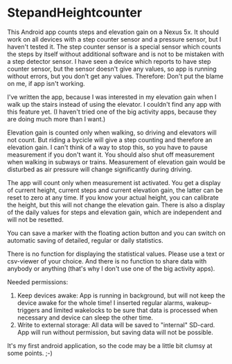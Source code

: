 # StepandHeightcounter
This Android app counts steps and elevation gain on a Nexus 5x. It should work on all devices with a step counter sensor and a pressure sensor, but I haven't tested it. The step counter sensor is a special sensor which counts the steps by itself without additional software and is not to be mistaken with a step detector sensor. I have seen a device which reports to have step counter sensor, but the sensor doesn't give any values, so app is running without errors, but you don't get any values. Therefore: Don't put the blame on me, if app isn't working.

I've written the app, because I was interested in my elevation gain when I walk up the stairs instead of using the elevator. I couldn't find any app with this feature yet. (I haven't tried one of the big activity apps, because they are doing much more than I want.)

Elevation gain is counted only when walking, so driving and elevators will not count.
But riding a bycicle will give a step counting and therefore an elevation gain. I can't think of a way to stop this, so you have to pause measurement if you don't want it.
You should also shut off measurement when walking in subways or trains. Measurement of elevation gain would be disturbed as air pressure will change significantly during driving.

The app will count only when measurement ist activated. You get a display of current height, current steps and current elevation gain, the latter can be reset to zero at any time. If you know your actual height, you can calibrate the height, but this will not change the elevation gain.
There is also a display of the daily values for steps and elevation gain, which are independent and will not be resetted.

You can save a marker with the floating action button and you can switch on automatic saving of detailed, regular or daily statistics.

There is no function for displaying the statistical values. Please use a text or csv-viewer of your choice. And there is no function to share data with anybody or anything (that's why I don't use one of the big activity apps).

Needed permissions:

1. Keep devices awake: App is running in background, but will not keep the device awake for the whole time! I inserted regular alarms, wakeup-triggers and limited wakelocks to be sure that data is processed when necessary and device can sleep the other time.
2. Write to external storage: All data will be saved to "internal" SD-card. App will run without permission, but saving data will not be possible.

It's my first android application, so the code may be a little bit clumsy at some points. ;-)
